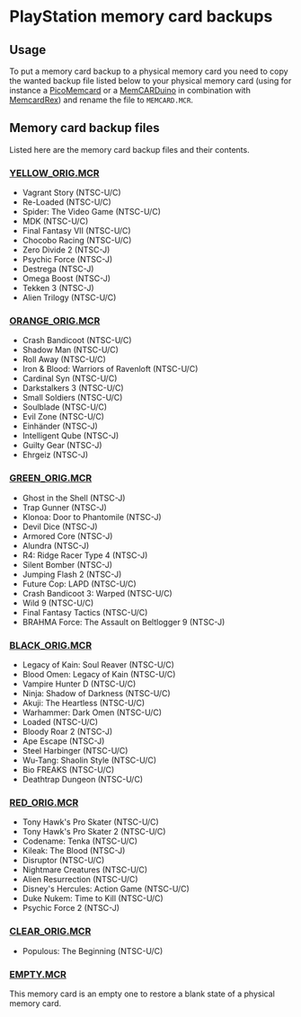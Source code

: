# PlayStation memory card backups

## Usage
To put a memory card backup to a physical memory card you need to copy the wanted backup file listed below to your physical memory card (using for instance a [PicoMemcard](https://github.com/dangiu/PicoMemcard) or a [MemCARDuino](https://github.com/ShendoXT/memcarduino) in combination with [MemcardRex](https://github.com/ShendoXT/memcardrex)) and rename the file to `MEMCARD.MCR`.

## Memory card backup files
Listed here are the memory card backup files and their contents.

### [YELLOW_ORIG.MCR](YELLOW_ORIG.MCR)
- Vagrant Story (NTSC-U/C)
- Re-Loaded (NTSC-U/C)
- Spider: The Video Game (NTSC-U/C)
- MDK (NTSC-U/C)
- Final Fantasy VII (NTSC-U/C)
- Chocobo Racing (NTSC-U/C)
- Zero Divide 2 (NTSC-J)
- Psychic Force (NTSC-J)
- Destrega (NTSC-J)
- Omega Boost (NTSC-J)
- Tekken 3 (NTSC-J)
- Alien Trilogy (NTSC-U/C)

### [ORANGE_ORIG.MCR](ORANGE_ORIG.MCR)
- Crash Bandicoot (NTSC-U/C)
- Shadow Man (NTSC-U/C)
- Roll Away (NTSC-U/C)
- Iron & Blood: Warriors of Ravenloft (NTSC-U/C)
- Cardinal Syn (NTSC-U/C)
- Darkstalkers 3 (NTSC-U/C)
- Small Soldiers (NTSC-U/C)
- Soulblade (NTSC-U/C)
- Evil Zone (NTSC-U/C)
- Einhänder (NTSC-J)
- Intelligent Qube (NTSC-J)
- Guilty Gear (NTSC-J)
- Ehrgeiz (NTSC-J)

### [GREEN_ORIG.MCR](GREEN_ORIG.MCR)
- Ghost in the Shell (NTSC-J)
- Trap Gunner (NTSC-J)
- Klonoa: Door to Phantomile (NTSC-J)
- Devil Dice (NTSC-J)
- Armored Core (NTSC-J)
- Alundra (NTSC-J)
- R4: Ridge Racer Type 4 (NTSC-J)
- Silent Bomber (NTSC-J)
- Jumping Flash 2 (NTSC-J)
- Future Cop: LAPD (NTSC-U/C)
- Crash Bandicoot 3: Warped (NTSC-U/C)
- Wild 9 (NTSC-U/C)
- Final Fantasy Tactics (NTSC-U/C)
- BRAHMA Force: The Assault on Beltlogger 9 (NTSC-J)

### [BLACK_ORIG.MCR](BLACK_ORIG.MCR)
- Legacy of Kain: Soul Reaver (NTSC-U/C)
- Blood Omen: Legacy of Kain (NTSC-U/C)
- Vampire Hunter D (NTSC-U/C)
- Ninja: Shadow of Darkness (NTSC-U/C)
- Akuji: The Heartless (NTSC-U/C)
- Warhammer: Dark Omen (NTSC-U/C)
- Loaded (NTSC-U/C)
- Bloody Roar 2 (NTSC-J)
- Ape Escape (NTSC-J)
- Steel Harbinger (NTSC-U/C)
- Wu-Tang: Shaolin Style (NTSC-U/C)
- Bio FREAKS (NTSC-U/C)
- Deathtrap Dungeon (NTSC-U/C)

### [RED_ORIG.MCR](RED_ORIG.MCR)
- Tony Hawk's Pro Skater (NTSC-U/C)
- Tony Hawk's Pro Skater 2 (NTSC-U/C)
- Codename: Tenka (NTSC-U/C)
- Kileak: The Blood (NTSC-J)
- Disruptor (NTSC-U/C)
- Nightmare Creatures (NTSC-U/C)
- Alien Resurrection (NTSC-U/C)
- Disney's Hercules: Action Game (NTSC-U/C)
- Duke Nukem: Time to Kill (NTSC-U/C)
- Psychic Force 2 (NTSC-J)

### [CLEAR_ORIG.MCR](CLEAR_ORIG.MCR)
- Populous: The Beginning (NTSC-U/C)

### [EMPTY.MCR](EMPTY.MCR)
This memory card is an empty one to restore a blank state of a physical memory card.